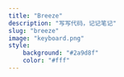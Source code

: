 ```yaml
---
title: "Breeze"
description: "写写代码，记记笔记"
slug: "breeze"
image: "keyboard.png"
style:
    background: "#2a9d8f"
    color: "#fff"
---
```

